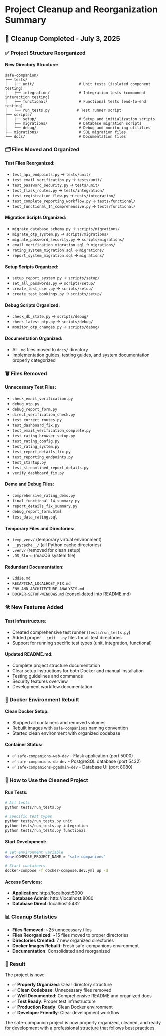 # Project Cleanup and Reorganization Summary

## 🧹 Cleanup Completed - July 3, 2025

### ✅ **Project Structure Reorganized**

#### **New Directory Structure:**
```
safe-companion/
├── tests/
│   ├── unit/                    # Unit tests (isolated component testing)
│   ├── integration/             # Integration tests (component interaction testing)
│   ├── functional/              # Functional tests (end-to-end testing)
│   └── run_tests.py            # Test runner script
├── scripts/
│   ├── setup/                   # Setup and initialization scripts
│   ├── migrations/              # Database migration scripts
│   └── debug/                   # Debug and monitoring utilities
├── migrations/                  # SQL migration files
└── docs/                        # Documentation files
```

### 🗂️ **Files Moved and Organized**

#### **Test Files Reorganized:**
- `test_api_endpoints.py` → `tests/unit/`
- `test_email_verification.py` → `tests/unit/`
- `test_password_security.py` → `tests/unit/`
- `test_flask_routes.py` → `tests/integration/`
- `test_registration_flow.py` → `tests/integration/`
- `test_complete_reporting_workflow.py` → `tests/functional/`
- `test_functional_14_comprehensive.py` → `tests/functional/`

#### **Migration Scripts Organized:**
- `migrate_database_schema.py` → `scripts/migrations/`
- `migrate_otp_system.py` → `scripts/migrations/`
- `migrate_password_security.py` → `scripts/migrations/`
- `email_verification_migration.sql` → `migrations/`
- `rating_system_migration.sql` → `migrations/`
- `report_system_migration.sql` → `migrations/`

#### **Setup Scripts Organized:**
- `setup_report_system.py` → `scripts/setup/`
- `set_all_passwords.py` → `scripts/setup/`
- `create_test_user.py` → `scripts/setup/`
- `create_test_bookings.py` → `scripts/setup/`

#### **Debug Scripts Organized:**
- `check_db_state.py` → `scripts/debug/`
- `check_latest_otp.py` → `scripts/debug/`
- `monitor_otp_changes.py` → `scripts/debug/`

#### **Documentation Organized:**
- All `.md` files moved to `docs/` directory
- Implementation guides, testing guides, and system documentation properly categorized

### 🗑️ **Files Removed**

#### **Unnecessary Test Files:**
- `check_email_verification.py`
- `debug_otp.py`
- `debug_report_form.py`
- `direct_verification_check.py`
- `test_correct_routes.py`
- `test_dashboard_fix.py`
- `test_email_verification_complete.py`
- `test_rating_browser_setup.py`
- `test_rating_config.py`
- `test_rating_system.py`
- `test_report_details_fix.py`
- `test_reporting_endpoints.py`
- `test_startup.py`
- `test_streamlined_report_details.py`
- `verify_dashboard_fix.py`

#### **Demo and Debug Files:**
- `comprehensive_rating_demo.py`
- `final_functional_14_summary.py`
- `report_details_fix_summary.py`
- `debug_report_form.html`
- `test_data_rating.sql`

#### **Temporary Files and Directories:**
- `temp_venv/` (temporary virtual environment)
- `__pycache__/` (all Python cache directories)
- `.venv/` (removed for clean setup)
- `.DS_Store` (macOS system file)

#### **Redundant Documentation:**
- `Eddie.md`
- `RECAPTCHA_LOCALHOST_FIX.md`
- `ENV_AND_ARCHITECTURE_ANALYSIS.md`
- `DOCKER-SETUP-WINDOWS.md` (consolidated into README.md)

### 🛠️ **New Features Added**

#### **Test Infrastructure:**
- Created comprehensive test runner (`tests/run_tests.py`)
- Added proper `__init__.py` files for all test directories
- Support for running specific test types (unit, integration, functional)

#### **Updated README.md:**
- Complete project structure documentation
- Clear setup instructions for both Docker and manual installation
- Testing guidelines and commands
- Security features overview
- Development workflow documentation

### 🐳 **Docker Environment Rebuilt**

#### **Clean Docker Setup:**
- Stopped all containers and removed volumes
- Rebuilt images with `safe-companions` naming convention
- Started clean environment with organized codebase

#### **Container Status:**
- ✅ `safe-companions-web-dev` - Flask application (port 5000)
- ✅ `safe-companions-db-dev` - PostgreSQL database (port 5432)
- ✅ `safe-companions-pgadmin-dev` - Database UI (port 8080)

### 🔧 **How to Use the Cleaned Project**

#### **Run Tests:**
```bash
# All tests
python tests/run_tests.py

# Specific test types
python tests/run_tests.py unit
python tests/run_tests.py integration
python tests/run_tests.py functional
```

#### **Start Development:**
```bash
# Set environment variable
$env:COMPOSE_PROJECT_NAME = "safe-companions"

# Start containers
docker-compose -f docker-compose.dev.yml up -d
```

#### **Access Services:**
- **Application**: http://localhost:5000
- **Database Admin**: http://localhost:8080
- **Database Direct**: localhost:5432

### 📊 **Cleanup Statistics**

- **Files Removed**: ~25 unnecessary files
- **Files Reorganized**: ~15 files moved to proper directories
- **Directories Created**: 7 new organized directories
- **Docker Images Rebuilt**: Fresh safe-companions environment
- **Documentation**: Consolidated and reorganized

### 🎯 **Result**

The project is now:
- ✅ **Properly Organized**: Clear directory structure
- ✅ **Clean Codebase**: Unnecessary files removed
- ✅ **Well Documented**: Comprehensive README and organized docs
- ✅ **Test Ready**: Proper test infrastructure
- ✅ **Production Ready**: Clean Docker environment
- ✅ **Developer Friendly**: Clear development workflow

The safe-companion project is now properly organized, cleaned, and ready for development with a professional structure that follows best practices.
